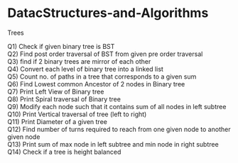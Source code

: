 # DatacStructures-and-Algorithms


Trees

Q1)  Check if given binary tree is BST <br>
Q2) Find post order traversal of BST from given pre order traversal<br>
Q3) find if 2 binary trees are mirror of each other<br>
Q4) Convert each level of binary tree into a linked list<br>
Q5) Count no. of paths in a tree that corresponds to a given sum<br>
Q6) Find Lowest common Ancestor of 2 nodes in Binary tree<br>
Q7) Print Left View of Binary tree<br>
Q8) Print Spiral traversal of Binary tree<br>
Q9) Modify each node such that it contains sum of all nodes in left subtree<br>
Q10) Print Vertical traversal of tree (left to right)<br>
Q11) Print Diameter of a given tree<br>
Q12) Find number of turns required to reach from one given node to another given node<br>
Q13) Print sum of max node in left subtree and min node in right subtree<br>
Q14) Check if a tree is height balanced <br>
